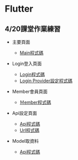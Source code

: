 # Flutter
<h2>4/20課堂作業練習</h2>
<ul>
  <li>
  <p> 主要頁面</p>
     <ul> 
        <li>
            <a href="https://github.com/chien410/Flutter/blob/main/lib/main.dart" />Main程式碼</a>
        </li>
    </ul>
  </li>
</ul>
<ul>
  <li>
  <p> Login登入頁面</p>
     <ul> 
        <li>
            <a href="https://github.com/chien410/Flutter/blob/main/lib/login/login_page.dart" />Login程式碼</a>
        </li>
        <li>
            <a href="https://github.com/chien410/Flutter/blob/main/lib/login/loginProvider.dart" />Login Provider設定程式碼</a>
        </li>
    </ul>
  </li>
</ul>
<ul>
  <li>
  <p> Member會員頁面</p>
     <ul> 
        <li>
            <a href="https://github.com/chien410/Flutter/blob/main/lib/member/Member.dart" />Ｍember程式碼</a>
        </li>
    </ul>
  </li>
</ul>
<ul>
  <li>
  <p> Api設定頁面</p>
     <ul> 
        <li>
            <a href="https://github.com/chien410/Flutter/blob/main/lib/Api/Api.dart" />Api程式碼</a>
        </li>
        <li>
            <a href ="https://github.com/chien410/Flutter/blob/main/lib/Api/Urls.dart" />Url程式碼</a>
        </li>
    </ul>
  </li>
</ul>

<ul>
  <li>
  <p> Model取資料</p>
     <ul> 
        <li>
            <a href="https://github.com/chien410/Flutter/blob/main/lib/Model/Account.dart" />Api程式碼</a>
        </li>
    </ul>
  </li>
</ul>

 
